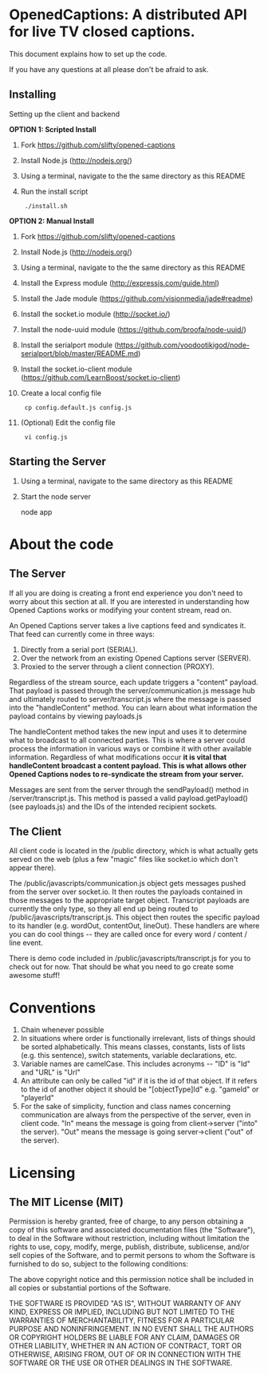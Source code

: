 OpenedCaptions: A distributed API for live TV closed captions.
=============

This document explains how to set up the code.

If you have any questions at all please don't be afraid to ask.

Installing
-------------

Setting up the client and backend

**OPTION 1: Scripted Install**

1. Fork https://github.com/slifty/opened-captions
1. Install Node.js (http://nodejs.org/)
1. Using a terminal, navigate to the the same directory as this README
1. Run the install script

		./install.sh

**OPTION 2: Manual Install**

1. Fork https://github.com/slifty/opened-captions
1. Install Node.js (http://nodejs.org/)
1. Using a terminal, navigate to the the same directory as this README
1. Install the Express module (http://expressjs.com/guide.html)
1. Install the Jade module (https://github.com/visionmedia/jade#readme)
1. Install the socket.io module (http://socket.io/)
1. Install the node-uuid module (https://github.com/broofa/node-uuid/)
1. Install the serialport module (https://github.com/voodootikigod/node-serialport/blob/master/README.md)
1. Install the socket.io-client module (https://github.com/LearnBoost/socket.io-client)
1. Create a local config file

		cp config.default.js config.js
		
1. (Optional) Edit the config file

		vi config.js


Starting the Server
-------------

1. Using a terminal, navigate to the same directory as this README
1. Start the node server

    node app


About the code
=============

The Server
-------------

If all you are doing is creating a front end experience you don't need to worry about this section at all.  If you are interested in understanding how Opened Captions works or modifying your content stream, read on.

An Opened Captions server takes a live captions feed and syndicates it.  That feed can currently come in three ways:

1. Directly from a serial port (SERIAL).
1. Over the network from an existing Opened Captions server (SERVER).
1. Proxied to the server through a client connection (PROXY).

Regardless of the stream source, each update triggers a "content" payload.  That payload is passed through the server/communication.js message hub and ultimately routed to server/transcript.js where the message is passed into the "handleContent" method.  You can learn about what information the payload contains by viewing payloads.js 

The handleContent method takes the new input and uses it to determine what to broadcast to all connected parties.  This is where a server could process the information in various ways or combine it with other available information.  Regardless of what modifications occur **it is vital that handleContent broadcast a content payload. This is what allows other Opened Captions nodes to re-syndicate the stream from your server.**

Messages are sent from the server through the sendPayload() method in /server/transcript.js.  This method is passed a valid payload.getPayload() (see payloads.js) and the IDs of the intended recipient sockets.


The Client
-------------

All client code is located in the /public directory, which is what actually gets served on the web (plus a few "magic" files like socket.io which don't appear there).

The /public/javascripts/communication.js object gets messages pushed from the server over socket.io.  It then routes the payloads contained in those messages to the appropriate target object.  Transcript payloads are currently the only type, so they all end up being routed to /public/javascripts/transcript.js.  This object then routes the specific payload to its handler (e.g. wordOut, contentOut, lineOut).  These handlers are where you can do cool things -- they are called once for every word / content / line event.

There is demo code included in /public/javascripts/transcript.js for you to check out for now.  That should be what you need to go create some awesome stuff!



Conventions
=============

1. Chain whenever possible
1. In situations where order is functionally irrelevant, lists of things should be sorted alphabetically.  This means classes, constants, lists of lists (e.g. this sentence), switch statements, variable declarations, etc.
1. Variable names are camelCase.  This includes acronyms -- "ID" is "Id" and "URL" is "Url"
1. An attribute can only be called "id" if it is the id of that object.  If it refers to the id of another object it should be "[objectType]Id" e.g. "gameId" or "playerId"
1. For the sake of simplicity, function and class names concerning communication are always from the perspective of the server, even in client code.  "In" means the message is going from client->server ("into" the server).  "Out" means the message is going server->client ("out" of the server).


Licensing
=============
The MIT License (MIT)
-------------
Permission is hereby granted, free of charge, to any person obtaining a copy of this software and associated documentation files (the "Software"), to deal in the Software without restriction, including without limitation the rights to use, copy, modify, merge, publish, distribute, sublicense, and/or sell copies of the Software, and to permit persons to whom the Software is furnished to do so, subject to the following conditions:

The above copyright notice and this permission notice shall be included in all copies or substantial portions of the Software.

THE SOFTWARE IS PROVIDED "AS IS", WITHOUT WARRANTY OF ANY KIND, EXPRESS OR IMPLIED, INCLUDING BUT NOT LIMITED TO THE WARRANTIES OF MERCHANTABILITY, FITNESS FOR A PARTICULAR PURPOSE AND NONINFRINGEMENT. IN NO EVENT SHALL THE AUTHORS OR COPYRIGHT HOLDERS BE LIABLE FOR ANY CLAIM, DAMAGES OR OTHER LIABILITY, WHETHER IN AN ACTION OF CONTRACT, TORT OR OTHERWISE, ARISING FROM, OUT OF OR IN CONNECTION WITH THE SOFTWARE OR THE USE OR OTHER DEALINGS IN THE SOFTWARE.
